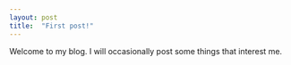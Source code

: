 ```yaml
---
layout: post
title:  "First post!"
---
```

Welcome to my blog. I will occasionally post some things that interest me.